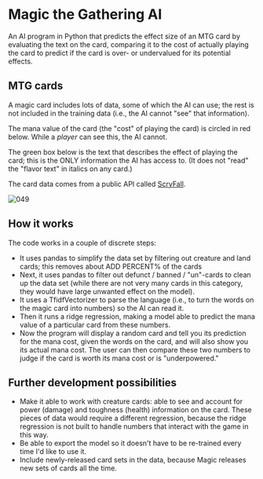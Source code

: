
# Magic the Gathering AI
An AI program in Python that predicts the effect size of an MTG card by evaluating the text on the card, comparing it to the cost of actually playing the card to predict if the card is over- or undervalued for its potential effects.

## MTG cards
A magic card includes lots of data, some of which the AI can use; the rest is not included in the training data (i.e., the AI cannot "see" that information).

The mana value of the card (the "cost" of playing the card) is circled in red below. While a *player* can see this, the AI cannot. 

The green box below is the text that describes the effect of playing the card; this is the ONLY information the AI has access to. (It does not "read" the "flavor text" in italics on any card.)

The card data comes from a public API called [ScryFall](https://scryfall.com).

![049](https://github.com/BlaiseBaptist/MTG-AI/assets/40903991/78ea7ed4-84e2-419c-9273-3ade33d8bf79)

## How it works
The code works in a couple of discrete steps:
 - It uses pandas to simplify the data set by filtering out creature and land cards; this removes about ADD PERCENT% of the cards
 - Next, it uses pandas to filter out defunct / banned / "un"-cards to clean up the data set (while there are not very many cards in this category, they would have large unwanted effect on the model).
 - It uses a TfidfVectorizer to parse the language (i.e., to turn the words on the magic card into numbers) so the AI can read it.
 - Then it runs a ridge regression, making a model able to predict the mana value of a particular card from these numbers. 
 - Now the program will display a random card and tell you its prediction for the mana cost, given the words on the card, and will also show you its actual mana cost. The user can then compare these two numbers to judge if the card is worth its mana cost or is "underpowered."
 
 ## Further development possibilities 
 
 - Make it able to work with creature cards: able to see and account for power (damage) and toughness (health) information on the card. These pieces of data would require a different regression, because the ridge regression is not built to handle numbers that interact with the game in this way. 
 - Be able to export the model so it doesn't have to be re-trained every time I'd like to use it.
 - Include newly-released card sets in the data, because Magic releases new sets of cards all the time. 

